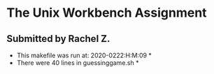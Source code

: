# The Unix Workbench Assignment
## Submitted by Rachel Z. ##
* This makefile was run at: 2020-0222:H:M:09 *
* There were       40 lines in guessinggame.sh *
